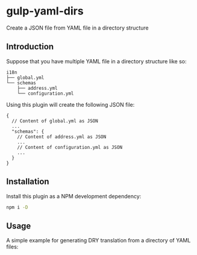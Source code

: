 # gulp-yaml-dirs
Create a JSON file from YAML file in a directory structure

## Introduction
Suppose that you have multiple YAML file in a directory structure like so:
```
i18n
├── global.yml
└── schemas
    ├── address.yml
    └── configuration.yml
```

Using this plugin will create the following JSON file:
```
{
  // Content of global.yml as JSON
  ...
  "schemas": {
    // Content of address.yml as JSON
    ...
    // Content of configuration.yml as JSON
    ...
  }
}
```

## Installation
Install this plugin as a NPM development dependency:
```sh
npm i -D
```

## Usage
A simple example for generating DRY translation from a directory of YAML files:
```coffee

```
